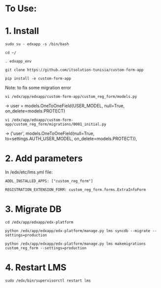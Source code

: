 # To Use:
# 1. Install

`sudo su - edxapp -s /bin/bash`

`cd ~/`

`. edxapp_env`

`git clone https://github.com/itsolution-tunisia/custom-form-app`

`pip install -e custom-form-app`

Note:
to fix some migration error

`vi /edx/app/edxapp/custom-form-app/custom_reg_form/models.py`

->     user = models.OneToOneField(USER_MODEL, null=True, on_delete=models.PROTECT)

`vi /edx/app/edxapp/custom-form-app/custom_reg_form/migrations/0001_initial.py`

->                ('user', models.OneToOneField(null=True, to=settings.AUTH_USER_MODEL, on_delete=models.PROTECT)),

# 2. Add parameters
In /edx/etc/lms.yml file:

`ADDL_INSTALLED_APPS: ["custom_reg_form"]`

`REGISTRATION_EXTENSION_FORM: custom_reg_form.forms.ExtraInfoForm`

# 3. Migrate DB

`cd /edx/app/edxapp/edx-platform`

`python /edx/app/edxapp/edx-platform/manage.py lms syncdb --migrate --settings=production`

`python /edx/app/edxapp/edx-platform/manage.py lms makemigrations custom_reg_form --settings=production`

# 4. Restart LMS

`sudo /edx/bin/supervisorctl restart lms`
